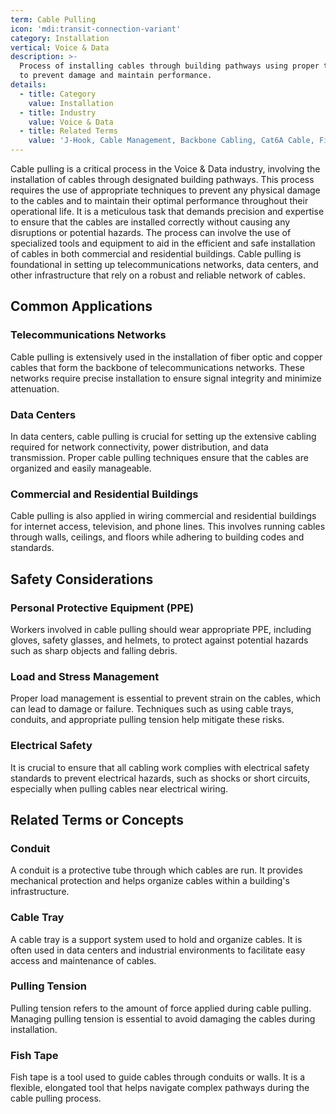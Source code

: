 ```yaml
---
term: Cable Pulling
icon: 'mdi:transit-connection-variant'
category: Installation
vertical: Voice & Data
description: >-
  Process of installing cables through building pathways using proper techniques
  to prevent damage and maintain performance.
details:
  - title: Category
    value: Installation
  - title: Industry
    value: Voice & Data
  - title: Related Terms
    value: 'J-Hook, Cable Management, Backbone Cabling, Cat6A Cable, Fiber Optic Cable'
---
```

Cable pulling is a critical process in the Voice & Data industry, involving the installation of cables through designated building pathways. This process requires the use of appropriate techniques to prevent any physical damage to the cables and to maintain their optimal performance throughout their operational life. It is a meticulous task that demands precision and expertise to ensure that the cables are installed correctly without causing any disruptions or potential hazards. The process can involve the use of specialized tools and equipment to aid in the efficient and safe installation of cables in both commercial and residential buildings. Cable pulling is foundational in setting up telecommunications networks, data centers, and other infrastructure that rely on a robust and reliable network of cables.

## Common Applications

### Telecommunications Networks
Cable pulling is extensively used in the installation of fiber optic and copper cables that form the backbone of telecommunications networks. These networks require precise installation to ensure signal integrity and minimize attenuation.

### Data Centers
In data centers, cable pulling is crucial for setting up the extensive cabling required for network connectivity, power distribution, and data transmission. Proper cable pulling techniques ensure that the cables are organized and easily manageable.

### Commercial and Residential Buildings
Cable pulling is also applied in wiring commercial and residential buildings for internet access, television, and phone lines. This involves running cables through walls, ceilings, and floors while adhering to building codes and standards.

## Safety Considerations

### Personal Protective Equipment (PPE)
Workers involved in cable pulling should wear appropriate PPE, including gloves, safety glasses, and helmets, to protect against potential hazards such as sharp objects and falling debris.

### Load and Stress Management
Proper load management is essential to prevent strain on the cables, which can lead to damage or failure. Techniques such as using cable trays, conduits, and appropriate pulling tension help mitigate these risks.

### Electrical Safety
It is crucial to ensure that all cabling work complies with electrical safety standards to prevent electrical hazards, such as shocks or short circuits, especially when pulling cables near electrical wiring.

## Related Terms or Concepts

### Conduit
A conduit is a protective tube through which cables are run. It provides mechanical protection and helps organize cables within a building's infrastructure.

### Cable Tray
A cable tray is a support system used to hold and organize cables. It is often used in data centers and industrial environments to facilitate easy access and maintenance of cables.

### Pulling Tension
Pulling tension refers to the amount of force applied during cable pulling. Managing pulling tension is essential to avoid damaging the cables during installation.

### Fish Tape
Fish tape is a tool used to guide cables through conduits or walls. It is a flexible, elongated tool that helps navigate complex pathways during the cable pulling process.

